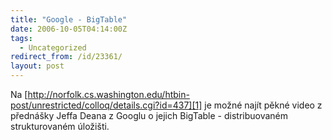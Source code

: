 ```yaml
---
title: "Google - BigTable"
date: 2006-10-05T04:14:00Z
tags:
  - Uncategorized
redirect_from: /id/23361/
layout: post
---
```

Na [http://norfolk.cs.washington.edu/htbin-post/unrestricted/colloq/details.cgi?id=437][1] je možné najít pěkné video z přednášky Jeffa Deana z Googlu o jejich BigTable - distribuovaném strukturovaném úložišti.

[1]: http://norfolk.cs.washington.edu/htbin-post/unrestricted/colloq/details.cgi?id=437